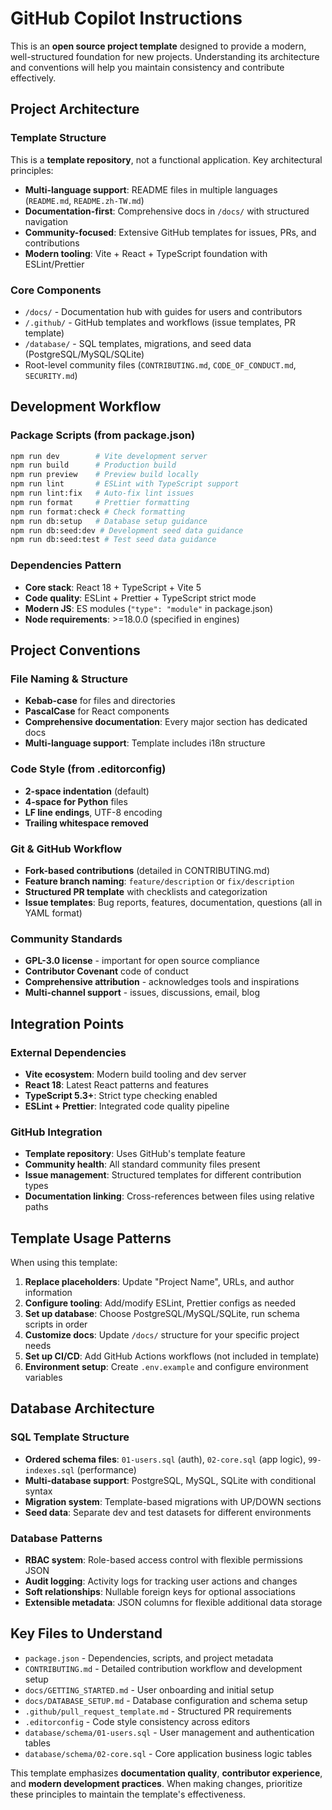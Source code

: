 # GitHub Copilot Instructions

This is an **open source project template** designed to provide a modern, well-structured foundation for new projects. Understanding its architecture and conventions will help you maintain consistency and contribute effectively.

## Project Architecture

### Template Structure
This is a **template repository**, not a functional application. Key architectural principles:
- **Multi-language support**: README files in multiple languages (`README.md`, `README.zh-TW.md`)
- **Documentation-first**: Comprehensive docs in `/docs/` with structured navigation
- **Community-focused**: Extensive GitHub templates for issues, PRs, and contributions
- **Modern tooling**: Vite + React + TypeScript foundation with ESLint/Prettier

### Core Components
- `/docs/` - Documentation hub with guides for users and contributors
- `/.github/` - GitHub templates and workflows (issue templates, PR template)
- `/database/` - SQL templates, migrations, and seed data (PostgreSQL/MySQL/SQLite)
- Root-level community files (`CONTRIBUTING.md`, `CODE_OF_CONDUCT.md`, `SECURITY.md`)

## Development Workflow

### Package Scripts (from package.json)
```bash
npm run dev        # Vite development server
npm run build      # Production build
npm run preview    # Preview build locally
npm run lint       # ESLint with TypeScript support
npm run lint:fix   # Auto-fix lint issues
npm run format     # Prettier formatting
npm run format:check # Check formatting
npm run db:setup   # Database setup guidance
npm run db:seed:dev # Development seed data guidance
npm run db:seed:test # Test seed data guidance
```

### Dependencies Pattern
- **Core stack**: React 18 + TypeScript + Vite 5
- **Code quality**: ESLint + Prettier + TypeScript strict mode
- **Modern JS**: ES modules (`"type": "module"` in package.json)
- **Node requirements**: >=18.0.0 (specified in engines)

## Project Conventions

### File Naming & Structure
- **Kebab-case** for files and directories
- **PascalCase** for React components
- **Comprehensive documentation**: Every major section has dedicated docs
- **Multi-language support**: Template includes i18n structure

### Code Style (from .editorconfig)
- **2-space indentation** (default)
- **4-space for Python** files
- **LF line endings**, UTF-8 encoding
- **Trailing whitespace removed**

### Git & GitHub Workflow
- **Fork-based contributions** (detailed in CONTRIBUTING.md)
- **Feature branch naming**: `feature/description` or `fix/description`
- **Structured PR template** with checklists and categorization
- **Issue templates**: Bug reports, features, documentation, questions (all in YAML format)

### Community Standards
- **GPL-3.0 license** - important for open source compliance
- **Contributor Covenant** code of conduct
- **Comprehensive attribution** - acknowledges tools and inspirations
- **Multi-channel support** - issues, discussions, email, blog

## Integration Points

### External Dependencies
- **Vite ecosystem**: Modern build tooling and dev server
- **React 18**: Latest React patterns and features
- **TypeScript 5.3+**: Strict type checking enabled
- **ESLint + Prettier**: Integrated code quality pipeline

### GitHub Integration
- **Template repository**: Uses GitHub's template feature
- **Community health**: All standard community files present
- **Issue management**: Structured templates for different contribution types
- **Documentation linking**: Cross-references between files using relative paths

## Template Usage Patterns

When using this template:
1. **Replace placeholders**: Update "Project Name", URLs, and author information
2. **Configure tooling**: Add/modify ESLint, Prettier configs as needed
3. **Set up database**: Choose PostgreSQL/MySQL/SQLite, run schema scripts in order
4. **Customize docs**: Update `/docs/` structure for your specific project needs
5. **Set up CI/CD**: Add GitHub Actions workflows (not included in template)
6. **Environment setup**: Create `.env.example` and configure environment variables

## Database Architecture

### SQL Template Structure
- **Ordered schema files**: `01-users.sql` (auth), `02-core.sql` (app logic), `99-indexes.sql` (performance)
- **Multi-database support**: PostgreSQL, MySQL, SQLite with conditional syntax
- **Migration system**: Template-based migrations with UP/DOWN sections
- **Seed data**: Separate dev and test datasets for different environments

### Database Patterns
- **RBAC system**: Role-based access control with flexible permissions JSON
- **Audit logging**: Activity logs for tracking user actions and changes  
- **Soft relationships**: Nullable foreign keys for optional associations
- **Extensible metadata**: JSON columns for flexible additional data storage

## Key Files to Understand

- `package.json` - Dependencies, scripts, and project metadata
- `CONTRIBUTING.md` - Detailed contribution workflow and development setup
- `docs/GETTING_STARTED.md` - User onboarding and initial setup
- `docs/DATABASE_SETUP.md` - Database configuration and schema setup
- `.github/pull_request_template.md` - Structured PR requirements
- `.editorconfig` - Code style consistency across editors
- `database/schema/01-users.sql` - User management and authentication tables
- `database/schema/02-core.sql` - Core application business logic tables

This template emphasizes **documentation quality**, **contributor experience**, and **modern development practices**. When making changes, prioritize these principles to maintain the template's effectiveness.
